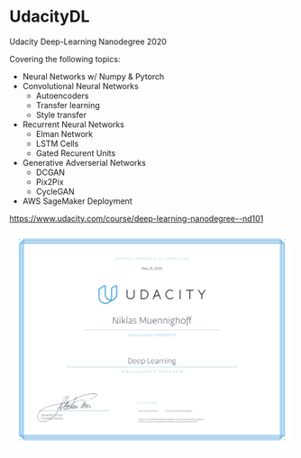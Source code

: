 # UdacityDL
Udacity Deep-Learning Nanodegree 2020


Covering the following topics:

- Neural Networks w/ Numpy & Pytorch
- Convolutional Neural Networks
  - Autoencoders
  - Transfer learning
  - Style transfer
- Recurrent Neural Networks
  - Elman Network
  - LSTM Cells
  - Gated Recurent Units
- Generative Adverserial Networks
  - DCGAN
  - Pix2Pix
  - CycleGAN
- AWS SageMaker Deployment


https://www.udacity.com/course/deep-learning-nanodegree--nd101



![](certificate/Cert_UD_DL_NM.png)
